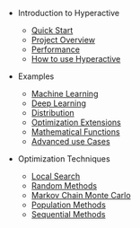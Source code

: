 - Introduction to Hyperactive

    - [Quick Start](README.md)
    - [Project Overview](overview)
    - [Performance](./performance)
    - [How to use Hyperactive](./tutorial)


- Examples

    - [Machine Learning](./examples/machine_learning)
    - [Deep Learning](./examples/deep_learning)
    - [Distribution](./examples/distribution)
    - [Optimization Extensions](./examples/extensions)
    - [Mathematical Functions](./examples/)
    - [Advanced use Cases](./examples/use_cases)


- Optimization Techniques

    - [Local Search](./optimizers/local_search)
    - [Random Methods](./optimizers/random_methods)
    - [Markov Chain Monte Carlo](./optimizers/mcmc)
    - [Population Methods](./optimizers/population_methods)
    - [Sequential Methods](./optimizers/sequential_methods)

